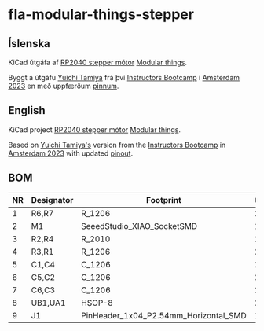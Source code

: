 # fla-modular-things-stepper


## Íslenska
KiCad útgáfa af [RP2040 stepper mótor](https://github.com/modular-things/modular-things/tree/main/arduino/stepper-hbridge-rp2040) [Modular things](https://github.com/modular-things/). 

Byggt á útgáfu [Yuichi Tamiya](https://gitlab.fabcloud.org/yuichitamiya) frá því [Instructors Bootcamp](http://academany.fabcloud.io/fabacademy/2023/instructors-bootcamp/Projects/xiao_rp2040_hbridges/) í [Amsterdam 2023](http://academany.fabcloud.io/fabacademy/2023/instructors-bootcamp/) en með uppfærðum [pinnum](https://github.com/modular-things/modular-things/commit/0fbb3a3acf8de46f2caffaf1a5243ba7b4b4830b). 

## English 

KiCad project [RP2040 stepper mótor](https://github.com/modular-things/modular-things/tree/main/arduino/stepper-hbridge-rp2040) [Modular things](https://github.com/modular-things/). 

Based on [Yuichi Tamiya's](https://gitlab.fabcloud.org/yuichitamiya) version from the [Instructors Bootcamp](http://academany.fabcloud.io/fabacademy/2023/instructors-bootcamp/Projects/xiao_rp2040_hbridges/) in [Amsterdam 2023](http://academany.fabcloud.io/fabacademy/2023/instructors-bootcamp/) with updated [pinout](https://github.com/modular-things/modular-things/commit/0fbb3a3acf8de46f2caffaf1a5243ba7b4b4830b). 

## BOM

| NR    | Designator    | Footprint                             | Quantity  | Designation                                   |
| ---   | ---           | ---                                   | ---       | ---                                           |
| 1     |   R6,R7	    | R_1206	                            | 2         | 0 ohm                                         |
| 2     |   M1          | SeeedStudio_XIAO_SocketSMD	        | 1         | XIAO-RP2040_SocketSMD                         |
| 3     |   R2,R4	    | R_2010	                            | 2         | 0.250 ohm                                     |
| 4     |   R3,R1	    | R_1206	                            | 2         | 100 ohm                                       |
| 5     |   C1,C4	    | C_1206	                            | 2         | 0.1 uF                                        |
| 6     |   C5,C2	    | C_1206	                            | 2         | 1uF                                           |
| 7     |   C6,C3	    | C_1206	                            | 2         | 10uF                                          |
| 8     |   UB1,UA1	    | HSOP-8	                            | 2         | TB67H451FNG                                   |
| 9     |   J1	        | PinHeader_1x04_P2.54mm_Horizontal_SMD | 1         | Conn_PinHeader_1x04_P2.54mm_Horizontal_SMD    |
